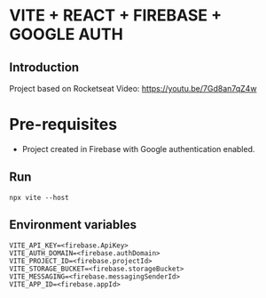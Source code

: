 # VITE + REACT + FIREBASE + GOOGLE AUTH

## Introduction

Project based on Rocketseat Video: https://youtu.be/7Gd8an7qZ4w

# Pre-requisites
- Project created in Firebase with Google authentication enabled.

## Run

```
npx vite --host
```

## Environment variables

```
VITE_API_KEY=<firebase.ApiKey>
VITE_AUTH_DOMAIN=<firebase.authDomain>
VITE_PROJECT_ID=<firebase.projectId>
VITE_STORAGE_BUCKET=<firebase.storageBucket>
VITE_MESSAGING=<firebase.messagingSenderId>
VITE_APP_ID=<firebase.appId>
```